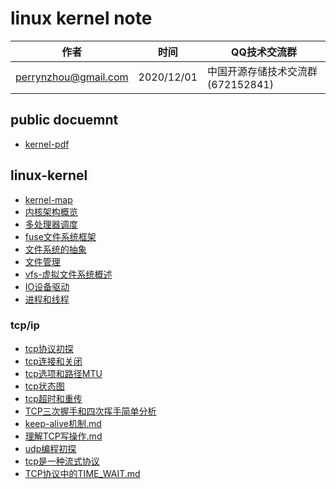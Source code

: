 # linux kernel note

| 作者 | 时间 |QQ技术交流群 |
| ------ | ------ |------ |
| perrynzhou@gmail.com |2020/12/01 |中国开源存储技术交流群(672152841) |



## public docuemnt
-  [kernel-pdf](./document/pdf/kernel)

##  linux-kernel
-  [kernel-map](./document/md/kernel/kernel-map.svg)
-  [内核架构概览](./document/md/kernel/内核架构概览.md)
-  [多处理器调度](./document/md/kernel/多处理器调度.md)
-  [fuse文件系统框架](./document/md/kernel/fuse用户态文件系统框架.md)
-  [文件系统的抽象](./document/md/kernel/文件系统的抽象.md)
-  [文件管理](./document/md/kernel/文件管理.md)
-  [vfs-虚拟文件系统概述](./document/md/kernel/虚拟文件系统概述.md)
-  [IO设备驱动](./document/md/kernel/IO设备驱动.md)
-  [进程和线程](./document/md/kernel/进程和线程.md)

### tcp/ip
- [tcp协议初探](./document/md/tcp-ip/tcp协议初探.md)
- [tcp连接和关闭](./document/md/tcp-ip/tcp连接和关闭.md)
- [tcp选项和路径MTU](./document/md/tcp-ip/tcp选项和路径MTU.md)
- [tcp状态图](./document/md/tcp-ip/tcp状态转换图.md)
- [tcp超时和重传](./document/md/tcp-ip/tcp超时和重传.md)
- [TCP三次握手和四次挥手简单分析](./document/md/tcp-ip/TCP三次握手和四次挥手简单分析.md)
- [keep-alive机制.md](./document/md/tcp-ip/2020-11-12-keep-alive机制.md)
- [理解TCP写操作.md](./document/md/tcp-ip/2020-11-16-理解TCP写操作.md)
- [udp编程初探](./document/md/tcp-ip/udp编程初探.md)
- [tcp是一种流式协议](./document/md/tcp-ip/tcp是一种流式协议.md)
- [TCP协议中的TIME_WAIT.md](./document/md/tcp-ip/2020-11-23-TCP协议中的TIME_WAIT.md)
